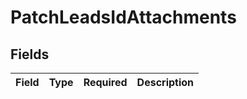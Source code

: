 # PatchLeadsIdAttachments


## Fields

| Field       | Type        | Required    | Description |
| ----------- | ----------- | ----------- | ----------- |